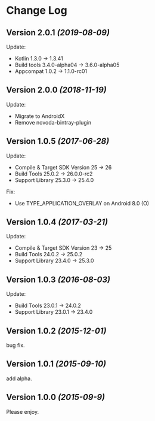 Change Log
==========

Version 2.0.1 *(2019-08-09)*
----------------------------

Update:
- Kotlin 1.3.0 -> 1.3.41
- Build tools 3.4.0-alpha04 -> 3.6.0-alpha05
- Appcompat 1.0.2 -> 1.1.0-rc01

Version 2.0.0 *(2018-11-19)*
----------------------------

Update:
- Migrate to AndroidX
- Remove novoda-bintray-plugin

Version 1.0.5 *(2017-06-28)*
----------------------------

Update:  
- Compile & Target SDK Version 25 -> 26
- Build Tools 25.0.2 -> 26.0.0-rc2
- Support Library 25.3.0 -> 25.4.0

Fix:  
- Use TYPE_APPLICATION_OVERLAY on Android 8.0 (O)


Version 1.0.4 *(2017-03-21)*
----------------------------

Update:
- Compile & Target SDK Version 23 -> 25
- Build Tools 24.0.2 -> 25.0.2
- Support Library 23.4.0 -> 25.3.0

Version 1.0.3 *(2016-08-03)*
----------------------------

Update:  
- Build Tools 23.0.1 -> 24.0.2
- Support Library 23.0.1 -> 23.4.0

Version 1.0.2 *(2015-12-01)*
----------------------------

bug fix.

Version 1.0.1 *(2015-09-10)*
----------------------------

add alpha.

Version 1.0.0 *(2015-09-9)*
----------------------------

Please enjoy.
